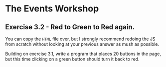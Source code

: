 # The Events Workshop

## Exercise 3.2 - Red to Green to Red again.

You can copy the `HTML` file over, but I strongly recommend redoing the JS from scratch without looking at your previous answer as mush as possible.

Building on exercise 3.1, write a program that places 20 buttons in the page, but this time clicking on a green button should turn it back to red. 

